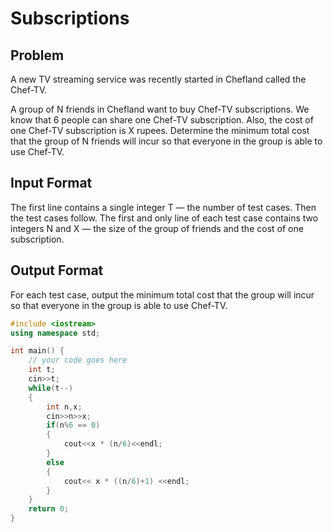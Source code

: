 # Subscriptions
## Problem
A new TV streaming service was recently started in Chefland called the Chef-TV.

A group of N friends in Chefland want to buy Chef-TV subscriptions. We know that 6 people can share one Chef-TV subscription. Also, the cost of one Chef-TV subscription is X rupees. Determine the minimum total cost that the group of N friends will incur so that everyone in the group is able to use Chef-TV.

## Input Format
The first line contains a single integer T — the number of test cases. Then the test cases follow.
The first and only line of each test case contains two integers N and X — the size of the group of friends and the cost of one subscription.
## Output Format
For each test case, output the minimum total cost that the group will incur so that everyone in the group is able to use Chef-TV.

```cpp
#include <iostream>
using namespace std;

int main() {
	// your code goes here
	int t;
	cin>>t;
	while(t--)
	{
	    int n,x;
	    cin>>n>>x;
	    if(n%6 == 0)
	    {
    	    cout<<x * (n/6)<<endl;
	    }
	    else
	    {
	        cout<< x * ((n/6)+1) <<endl;
	    }
	}
	return 0;
}
```